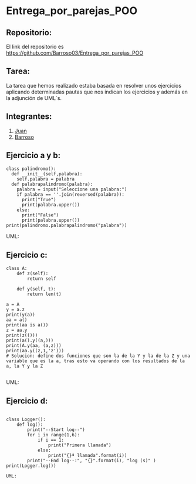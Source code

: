 # Entrega_por_parejas_POO


## Repositorio:

El link del repositorio es https://github.com/Barroso03/Entrega_por_parejas_POO



## Tarea:

La tarea que hemos realizado estaba basada en resolver unos ejercicios aplicando determinadas pautas que nos indican los ejercicios y además en la adjunción de UML´s.

## Integrantes:

1. [Juan](https://github.com/juaannavarro) 
2. [Barroso](https://github.com/Barroso03)



## Ejercicio a y b:

```
class palindromo():
  def __init__(self,palabra):
    self.palabra = palabra
  def palabrapalindromo(palabra):
    palabra = input("Seleccione una palabra:")
    if palabra == ''.join(reversed(palabra)):
      print("True")
      print(palabra.upper())
    else:
      print("False")
      print(palabra.upper())
print(palindromo.palabrapalindromo("palabra"))

````
UML:


## Ejercicio c:

```
class A: 
    def z(self): 
        return self 
 
    def y(self, t): 
        return len(t) 
 
a = A 
y = a.z 
print(y(a)) 
aa = a() 
print(aa is a()) 
z = aa.y 
print(z(())) 
print(a().y((a,))) 
print(A.y(aa, (a,z))) 
print(aa.y((z,1,'z'))) 
# Solucion: define dos funciones que son la de la Y y la de la Z y una variable que es la a, tras esto va operando con los resultados de la a, la Y y la Z


```

UML:


## Ejercicio d:

```

class Logger():
    def log():
        print("--Start log--")
        for i in range(1,6):
            if i == 1:
                print("Primera llamada")
            else:
                print("{}ª llamada".format(i))
        print("--End log--:", "{}".format(i), "log (s)" )
print(Logger.log())        

UML:
